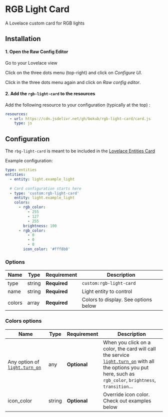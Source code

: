 # RGB Light Card
A Lovelace custom card for RGB lights


## Installation

#### 1. Open the Raw Config Editor

Go to your Lovelace view

Click on the three dots menu (top-right) and click on _Configure UI_.

Click in the three dots menu again and click on _Raw config editor_.

#### 2. Add the `rgb-light-card` to the resources

Add the following resource to your configuration (typically at the top)  :

```yaml
resources:
  - url: https://cdn.jsdelivr.net/gh/bokub/rgb-light-card/card.js
    type: js
```

## Configuration

The `rbg-light-card` is meant to be included in the [Lovelace Entities Card](https://www.home-assistant.io/lovelace/entities/)

Example configuration: 

```yaml
type: entities
entities:
  - entity: light.example_light
  
  # Card configuration starts here
  - type: 'custom:rgb-light-card'
    entity: light.example_light
    colors:
      - rgb_color:
          - 255
          - 127
          - 255
        brightness: 100
      - rgb_color:
          - 0
          - 0
          - 0
        icon_color: '#fff8b0'
```

### Options

| Name | Type | Requirement | Description
| ---- | ---- | ------- | ----------- | 
| type | string | **Required** | `custom:rgb-light-card`
| name | string | **Required** | Light entity to control
| colors | array | **Required** | Colors to display. See options below


### Colors options

| Name | Type | Requirement | Description
| ---- | ---- | ------- | ----------- | 
| Any option of [`light.turn_on`](https://www.home-assistant.io/integrations/light/#service-lightturn_on) | any | **Optional** | When you click on a color, the card will call the service [`light.turn_on`](https://www.home-assistant.io/integrations/light/#service-lightturn_on) with all the options you put here, such as `rgb_color`, `brightness`, `transition`...
| icon_color | string | **Optional** | Override icon color. Check out examples below
